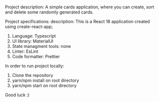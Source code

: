 Project description:
  A simple cards application, where you can create, sort and delete some randomly generated cards.

Project specifications:
description: This is a React 18 application created using create-react-app;

  1. Language: Typescript
  2. UI library: MaterialUI
  3. State managment tools: none
  4. Linter: EsLint
  5. Code formatter: Prettier

In order to run project locally:
  1. Clone the repository
  2. yarn/npm install on root directory
  3. yarn/npm start on root directory
  
Good luck :)
